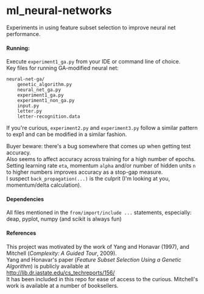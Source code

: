 # ml_neural-networks

Experiments in using feature subset selection to improve neural net performance.  

#### Running:
Execute `experiment1_ga.py` from your IDE or command line of choice.  
Key files for running GA-modified neural net:
```
neural-net-ga/
    genetic_algorithm.py  
    neural_net_ga.py  
    experiment1_ga.py  
    experiment1_non_ga.py  
    input.py  
    letter.py  
    letter-recognition.data  
```  

If you're curious, `experiment2.py` and `experiment3.py` follow a similar pattern to exp1 and can be modified in a similar fashion.  


Buyer beware: there's a bug somewhere that comes up when getting test accuracy.  
Also seems to affect accuracy across training for a high number of epochs.  
Setting learning rate `eta`, momentum `alpha` and/or number of hidden units `n` to higher numbers improves accuracy as a stop-gap measure.  
I suspect `back_propagation(...)` is the culprit (I'm looking at you, momentum/delta calculation).  

#### Dependencies
All files mentioned in the `from/import/include ...` statements, especially:  
deap, pyplot, numpy (and scikit is always fun)

#### References
This project was motivated by the work of Yang and Honavar (1997), and Mitchell (*Complexity: A Guided Tour*, 2009).  
Yang and Honavar's paper (*Feature Subset Selection Using a Genetic Algorithm*) is publicly available at http://lib.dr.iastate.edu/cs_techreports/156/  
It has been included in this repo for ease of access to the curious.  Mitchell's work is available at a number of booksellers.  
